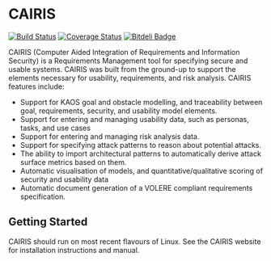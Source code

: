 # CAIRIS 

[![Build Status](https://secure.travis-ci.org/failys/cairis.png?branch=master)](http://travis-ci.org/failys/cairis)
[![Coverage Status](https://coveralls.io/repos/github/failys/cairis/badge.svg?branch=master)](https://coveralls.io/github/failys/cairis?branch=master)
[![Bitdeli Badge](https://d2weczhvl823v0.cloudfront.net/failys/cairis/trend.png)](https://bitdeli.com/free "Bitdeli Badge")

CAIRIS (Computer Aided Integration of Requirements and Information Security) is a Requirements Management tool for specifying secure and usable systems. CAIRIS was built from the ground-up to support the elements necessary for usability, requirements, and risk analysis. CAIRIS features include: 

* Support for KAOS goal and obstacle modelling, and traceability between goal, requirements, security, and usability model elements. 
* Support for entering and managing usability data, such as personas, tasks, and use cases 
* Support for entering and managing risk analysis data.
* Support for specifying attack patterns to reason about potential attacks.
* The ability to import architectural patterns to automatically derive attack surface metrics based on them.
* Automatic visualisation of models, and quantitative/qualitative scoring of security and usability data 
* Automatic document generation of a VOLERE compliant requirements specification.

## Getting Started

CAIRIS should run on most recent flavours of Linux.  See the CAIRIS website for installation instructions and manual.
